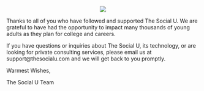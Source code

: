 <p align="center">
  <img src="https://image.ibb.co/c4LALn/logo2_1.png">
</p>

<p text-align="left">
Thanks to all of you who have followed and supported The Social U. We are grateful to have had the opportunity to impact many thousands of young adults as they plan for college and careers. 
</p>
 
<p text-align="left">
If you have questions or inquiries about The Social U, its technology, or are looking for private consulting services, please email us at support@thesocialu.com and we will get back to you promptly.
</p>
 
<p text-align="left">
Warmest Wishes,
</p>
 
<p text-align="left">
The Social U Team
</p>

